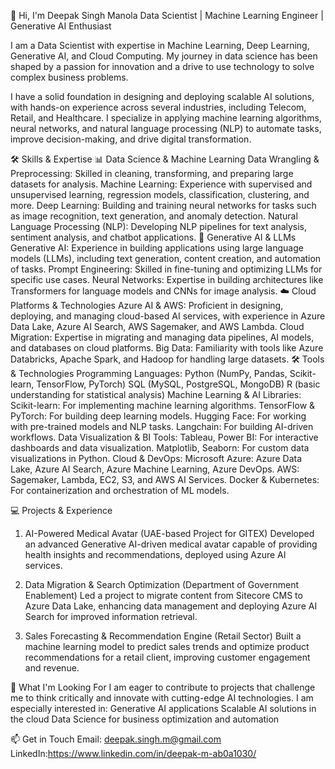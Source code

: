 👋 Hi, I'm Deepak Singh Manola
Data Scientist | Machine Learning Engineer | Generative AI Enthusiast

I am a Data Scientist with expertise in Machine Learning, Deep Learning, Generative AI, and Cloud Computing. My journey in data science has been shaped by a passion for innovation and a drive to use technology to solve complex business problems.

I have a solid foundation in designing and deploying scalable AI solutions, with hands-on experience across several industries, including Telecom, Retail, and Healthcare. I specialize in applying machine learning algorithms, neural networks, and natural language processing (NLP) to automate tasks, improve decision-making, and drive digital transformation.

🛠️ Skills & Expertise
📊 Data Science & Machine Learning
Data Wrangling & Preprocessing: Skilled in cleaning, transforming, and preparing large datasets for analysis.
Machine Learning: Experience with supervised and unsupervised learning, regression models, classification, clustering, and more.
Deep Learning: Building and training neural networks for tasks such as image recognition, text generation, and anomaly detection.
Natural Language Processing (NLP): Developing NLP pipelines for text analysis, sentiment analysis, and chatbot applications.
🤖 Generative AI & LLMs
Generative AI: Experience in building applications using large language models (LLMs), including text generation, content creation, and automation of tasks.
Prompt Engineering: Skilled in fine-tuning and optimizing LLMs for specific use cases.
Neural Networks: Expertise in building architectures like Transformers for language models and CNNs for image analysis.
☁️ Cloud Platforms & Technologies
Azure AI & AWS: Proficient in designing, deploying, and managing cloud-based AI services, with experience in Azure Data Lake, Azure AI Search, AWS Sagemaker, and AWS Lambda.
Cloud Migration: Expertise in migrating and managing data pipelines, AI models, and databases on cloud platforms.
Big Data: Familiarity with tools like Azure Databricks, Apache Spark, and Hadoop for handling large datasets.
🛠️ Tools & Technologies
Programming Languages:
Python (NumPy, Pandas, Scikit-learn, TensorFlow, PyTorch)
SQL (MySQL, PostgreSQL, MongoDB)
R (basic understanding for statistical analysis)
Machine Learning & AI Libraries:
Scikit-learn: For implementing machine learning algorithms.
TensorFlow & PyTorch: For building deep learning models.
Hugging Face: For working with pre-trained models and NLP tasks.
Langchain: For building AI-driven workflows.
Data Visualization & BI Tools:
Tableau, Power BI: For interactive dashboards and data visualization.
Matplotlib, Seaborn: For custom data visualizations in Python.
Cloud & DevOps:
Microsoft Azure: Azure Data Lake, Azure AI Search, Azure Machine Learning, Azure DevOps.
AWS: Sagemaker, Lambda, EC2, S3, and AWS AI Services.
Docker & Kubernetes: For containerization and orchestration of ML models.

💻 Projects & Experience
1. AI-Powered Medical Avatar (UAE-based Project for GITEX)
Developed an advanced Generative AI-driven medical avatar capable of providing health insights and recommendations, deployed using Azure AI services.

2. Data Migration & Search Optimization (Department of Government Enablement)
Led a project to migrate content from Sitecore CMS to Azure Data Lake, enhancing data management and deploying Azure AI Search for improved information retrieval.

3. Sales Forecasting & Recommendation Engine (Retail Sector)
Built a machine learning model to predict sales trends and optimize product recommendations for a retail client, improving customer engagement and revenue.

🚀 What I'm Looking For
I am eager to contribute to projects that challenge me to think critically and innovate with cutting-edge AI technologies. I am especially interested in:
Generative AI applications
Scalable AI solutions in the cloud
Data Science for business optimization and automation

📫 Get in Touch
Email: deepak.singh.m@gmail.com
LinkedIn:https://www.linkedin.com/in/deepak-m-ab0a1030/


